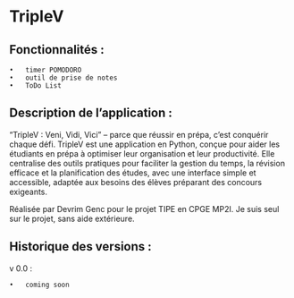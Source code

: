 # TripleV

## Fonctionnalités :

    •	timer POMODORO
	•	outil de prise de notes
	•	ToDo List

## Description de l’application :

“TripleV : Veni, Vidi, Vici” – parce que réussir en prépa, c’est conquérir chaque défi. TripleV est une application en Python, conçue pour aider les étudiants en prépa à optimiser leur organisation et leur productivité. Elle centralise des outils pratiques pour faciliter la gestion du temps, la révision efficace et la planification des études, avec une interface simple et accessible, adaptée aux besoins des élèves préparant des concours exigeants.

Réalisée par Devrim Genc pour le projet TIPE en CPGE MP2I. Je suis seul sur le projet, sans aide extérieure.

## Historique des versions :

v 0.0 :

	•	coming soon